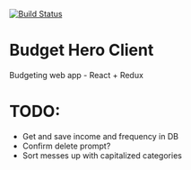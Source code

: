 [![Build Status](https://travis-ci.org/rynobax/budget-hero-client.svg?branch=master)](https://travis-ci.org/rynobax/budget-hero-client)

# Budget Hero Client
Budgeting web app - React + Redux

# TODO: 
* Get and save income and frequency in DB
* Confirm delete prompt?
* Sort messes up with capitalized categories